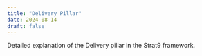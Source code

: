 ```yaml
---
title: "Delivery Pillar"
date: 2024-08-14
draft: false
---
```


Detailed explanation of the Delivery pillar in the Strat9 framework.